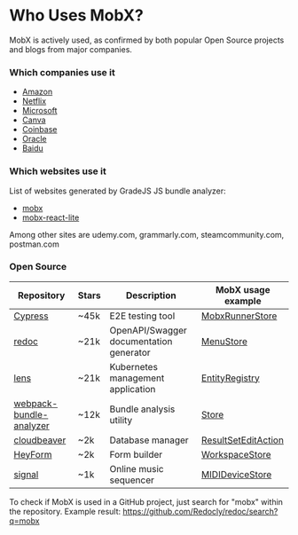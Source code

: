 # Who Uses MobX?

MobX is actively used, as confirmed by both popular Open Source projects and blogs from major companies.

### Which companies use it
- [Amazon](https://github.com/mobxjs/mobx/discussions/681#discussioncomment-104604)
- [Netflix](https://github.com/mobxjs/mobx/discussions/681#discussioncomment-104674)
- [Microsoft](https://github.com/mobxjs/mobx/discussions/681#discussioncomment-420684)
- [Canva](https://github.com/mobxjs/mobx/issues/3772)
- [Coinbase](https://github.com/mobxjs/mobx/discussions/681#discussioncomment-104579)
- [Oracle](https://github.com/mobxjs/mobx/discussions/681#discussioncomment-104687)
- [Baidu](https://github.com/mobxjs/mobx/discussions/681#discussioncomment-104688)

### Which websites use it
List of websites generated by GradeJS JS bundle analyzer:
- [mobx](https://web.archive.org/web/20230603023447/https://gradejs.com/package/mobx)
- [mobx-react-lite](https://web.archive.org/web/20231001185652/https://gradejs.com/package/mobx-react-lite)

Among other sites are udemy.com, grammarly.com, steamcommunity.com, postman.com

### Open Source
| Repository                                                                            | Stars | Description                            | MobX usage example                                                                                                                                                                                            |
|---------------------------------------------------------------------------------------|-------|----------------------------------------|---------------------------------------------------------------------------------------------------------------------------------------------------------------------------------------------------------------|
| [Cypress]( https://github.com/cypress-io/cypress)                                     | ~45k  | E2E testing tool                       | [MobxRunnerStore](https://github.com/cypress-io/cypress/blob/ff89ffa2b2ef36d02bff0588bb0582cfa8a6002d/packages/app/src/store/mobx-runner-store.ts#L17 )                                                       |
| [redoc](https://github.com/Redocly/redoc)                                             | ~21k  | OpenAPI/Swagger documentation generator | [MenuStore](https://github.com/Redocly/redoc/blob/25394b7aba306755a5cf78dc49217b8c2d23375c/src/services/MenuStore.ts)                                                                                         |
| [lens](https://github.com/lensapp/lens)                                               | ~21k  | Kubernetes management application       | [EntityRegistry](https://github.com/lensapp/lens/blob/f1a960fd785b62a118acd8b1525d879f39917e21/packages/core/src/main/catalog/entity-registry.ts#L6)                                                          |
| [webpack-bundle-analyzer](https://github.com/webpack-contrib/webpack-bundle-analyzer) | ~12k  | Bundle analysis utility                 | [Store](https://github.com/webpack-contrib/webpack-bundle-analyzer/blob/f01056a51fa16f3274204b5b98bba1be3a3f496d/client/store.js)                                                                             |
| [cloudbeaver](https://github.com/dbeaver/cloudbeaver)                                 | ~2k   | Database manager                        | [ResultSetEditAction](https://github.com/dbeaver/cloudbeaver/blob/ab985673b0cce1ea071e2069c2f0353aff9ae489/webapp/packages/plugin-data-viewer/src/DatabaseDataModel/Actions/ResultSet/ResultSetEditAction.ts) |
| [HeyForm](https://github.com/heyform/heyform)                                            | ~2k   | Form builder                            | [WorkspaceStore](https://github.com/heyform/heyform/blob/529dc39fad56cae2fbe3872e83c7a4f805aa64d3/packages/webapp/src/store/workspace.store.ts#L9)      |
| [signal](https://github.com/ryohey/signal)                                            | ~1k   | Online music sequencer                  | [MIDIDeviceStore](https://github.com/ryohey/signal/blob/76ae0ecce53a5c9a3a5e0b6c2136f16fefbf2d4e/src/main/stores/MIDIDeviceStore.ts#L4)                                                                       |

To check if MobX is used in a GitHub project, just search for "mobx" within the repository. Example result: https://github.com/Redocly/redoc/search?q=mobx
